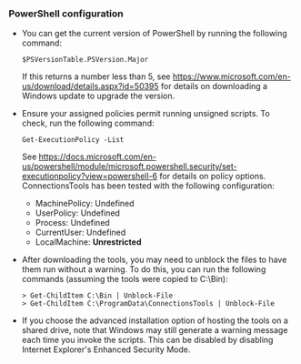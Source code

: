 ### PowerShell configuration

- You can get the current version of PowerShell by running the following command:

   ```Shell
   $PSVersionTable.PSVersion.Major
   ```

   If this returns a number less than 5, see <https://www.microsoft.com/en-us/download/details.aspx?id=50395> for details 
   on downloading a Windows update to upgrade the version.
	
- Ensure your assigned policies permit running unsigned scripts. To check, run the following command:

   ```Shell
   Get-ExecutionPolicy -List
   ```
	
	See https://docs.microsoft.com/en-us/powershell/module/microsoft.powershell.security/set-executionpolicy?view=powershell-6 for details on policy options. ConnectionsTools has been tested with the following configuration:
	
   - MachinePolicy: Undefined
   - UserPolicy: Undefined
   - Process: Undefined
   - CurrentUser: Undefined
   - LocalMachine: **Unrestricted**
   
- After downloading the tools, you may need to unblock the files to have them run without a warning. To do this, you can run
  the following commands (assuming the tools were copied to C:\Bin):
  
  ```Shell
  > Get-ChildItem C:\Bin | Unblock-File
  > Get-ChildItem C:\ProgramData\ConnectionsTools | Unblock-File
  ```
   
- If you choose the advanced installation option of hosting the tools on a shared drive, note that Windows may still generate
  a warning message each time you invoke the scripts. This can be disabled by disabling Internet Explorer's Enhanced Security
  Mode.